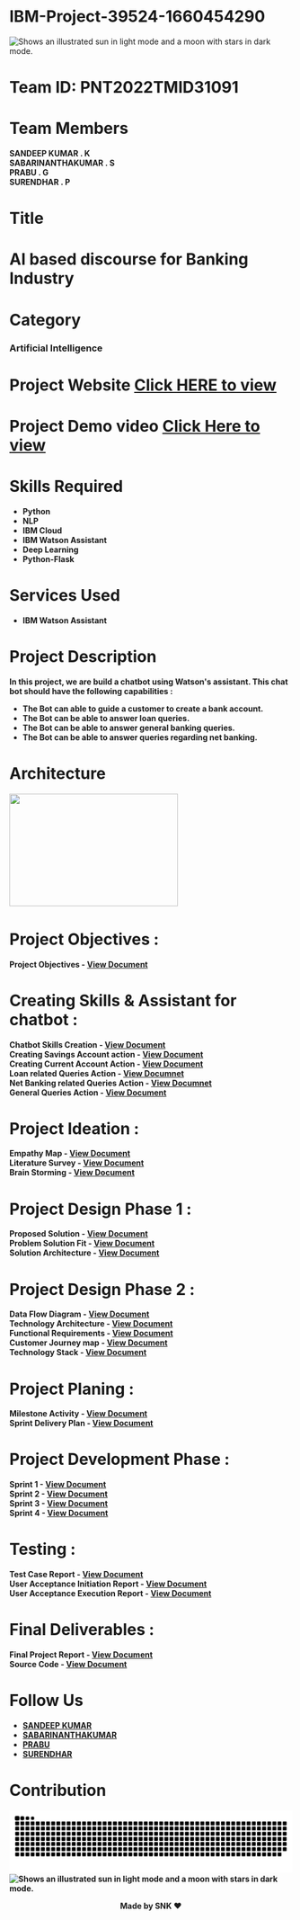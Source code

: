 

# IBM-Project-39524-1660454290
<picture>
  <source media="(prefers-color-scheme: dark)" srcset="https://user-images.githubusercontent.com/114660853/202789509-cde6d113-8a40-472f-b612-ac5f0c384780.gif">
  <source media="(prefers-color-scheme: light)" srcset="https://user-images.githubusercontent.com/114660853/202789509-cde6d113-8a40-472f-b612-ac5f0c384780.gif">
  <img alt="Shows an illustrated sun in light mode and a moon with stars in dark mode." src="https://user-images.githubusercontent.com/114660853/202789509-cde6d113-8a40-472f-b612-ac5f0c384780.gif">
</picture>

# Team ID: PNT2022TMID31091
# Team Members
<b> SANDEEP KUMAR . K <b><br>
<b> SABARINANTHAKUMAR . S<b><br>
<b> PRABU . G<b><br>
<b> SURENDHAR . P<b>



# Title

<h1> AI based discourse for Banking Industry<h1>

  


# Category 
<h3>Artificial Intelligence<h3>
  
# Project Website [Click HERE to view](https://sabari-snk.github.io/bankify/)
# Project Demo video [Click Here to view](https://drive.google.com/drive/u/0/folders/1Sd5QgqMob5q3hgnT4x3iM4-fHmvR0HIv)

# Skills Required
  
  <ul>
  <li>Python</li>
  <li>NLP</li>
  <li>IBM Cloud</li>
  <li>IBM Watson Assistant</li>
  <li>Deep Learning</li>
  <li>Python-Flask</li>
</ul>



# Services Used

<ul>
  <li>IBM Watson Assistant</li>
  </ul>

# Project Description
In this project, we are build a chatbot using Watson's assistant. This chat bot should have the following capabilities :
  
  <ul>

<li>The Bot can able to guide a customer to create a bank account.</li>
  <li>The Bot can be able to answer loan queries.</li>
<li>The Bot can be able to answer general banking queries.</li>
<li>The Bot can be able to answer queries regarding net banking.</li>
    </ul>

# Architecture 
<img src="https://user-images.githubusercontent.com/114660853/202467808-e443e047-c3cf-49fb-9561-9f66c5d5bfdc.png"  width="300" height="200">
  
# Project Objectives : 
  Project Objectives - [View Document](https://github.com/IBM-EPBL/IBM-Project-39524-1660454290/tree/main/Project%20Objectives)
  
# Creating Skills & Assistant for chatbot :
  Chatbot Skills Creation - [View Document](https://github.com/IBM-EPBL/IBM-Project-39524-1660454290/blob/main/Creating%20Skills%20%26%20Assistant%20for%20Chatbot/CREATING%20CHATBOT%20SKILLS.pdf)<br>
  Creating Savings Account action - [View Document](https://github.com/IBM-EPBL/IBM-Project-39524-1660454290/blob/main/Creating%20Skills%20%26%20Assistant%20for%20Chatbot/CREATING%20SAVING%20ACCOUNT%20ACTION.pdf)<br>
  Creating Current Account Action - [View Document](https://github.com/IBM-EPBL/IBM-Project-39524-1660454290/blob/main/Creating%20Skills%20%26%20Assistant%20for%20Chatbot/Creating%20Current%20Account%20Action.pdf)<br>
  Loan related Queries Action - [View Documnet](https://github.com/IBM-EPBL/IBM-Project-39524-1660454290/blob/main/Creating%20Skills%20%26%20Assistant%20for%20Chatbot/Creating%20Loan%20Account%20Action.pdf)<br>
  Net Banking related Queries Action - [View Documnet](https://github.com/IBM-EPBL/IBM-Project-39524-1660454290/blob/main/Creating%20Skills%20%26%20Assistant%20for%20Chatbot/Creating%20Netbanking%20Action.pdf)<br>
  General Queries Action - [View Document](https://github.com/IBM-EPBL/IBM-Project-39524-1660454290/blob/main/Creating%20Skills%20%26%20Assistant%20for%20Chatbot/CREATING%20GENERAL%20QUERY%20ACTION.pdf)
  
 # Project Ideation :
  Empathy Map - [View Document](https://github.com/IBM-EPBL/IBM-Project-39524-1660454290/blob/main/Pre%20development/Ideation/Empathy%20Map%20(1).pdf)<br>
  Literature Survey - [View Document](https://github.com/IBM-EPBL/IBM-Project-39524-1660454290/blob/main/Pre%20development/Ideation/LITERATURE-SURVEY-AI%20BASED%20DISCOURSE%20FOR%20BANKING%20INDUSTRY.pdf)<br>
  Brain Storming - [View Document](https://github.com/IBM-EPBL/IBM-Project-39524-1660454290/blob/main/Pre%20development/Ideation/Brain%20Storming.pdf)<br>
  
# Project Design Phase 1 :
  Proposed Solution - [View Document](https://github.com/IBM-EPBL/IBM-Project-39524-1660454290/blob/main/Pre%20development/Project%20design%20phase%201/Proposed%20solution.pdf)<br>
  Problem Solution Fit - [View Document](https://github.com/IBM-EPBL/IBM-Project-39524-1660454290/blob/main/Pre%20development/Project%20design%20phase%201/Problem%20Solution%20Fit.pdf)<br>
  Solution Architecture - [View Document](https://github.com/IBM-EPBL/IBM-Project-39524-1660454290/blob/main/Pre%20development/Project%20design%20phase%201/Solution%20Architecture.pdf)
  
 # Project Design Phase 2 :
  Data Flow Diagram - [View Document](https://github.com/IBM-EPBL/IBM-Project-39524-1660454290/blob/main/Pre%20development/Project%20design%20phase%202/Data%20flow%20diagrams%20and%20User%20stories%20(2).pdf)<br>
  Technology Architecture - [View Document](https://github.com/IBM-EPBL/IBM-Project-39524-1660454290/blob/main/Pre%20development/Project%20design%20phase%202/Technology%20Architecture.pdf)<br>
  Functional Requirements - [View Document](https://github.com/IBM-EPBL/IBM-Project-39524-1660454290/blob/main/Pre%20development/Project%20design%20phase%202/Functional%20Requirements.pdf)<br>
  Customer Journey map - [View Document](https://github.com/IBM-EPBL/IBM-Project-39524-1660454290/blob/main/Pre%20development/Project%20design%20phase%202/Customer%20Journey-Map.pdf)<br>
  Technology Stack - [View Document](https://github.com/IBM-EPBL/IBM-Project-39524-1660454290/blob/main/Pre%20development/Project%20design%20phase%202/Technology%20Architecture.pdf)
  
  # Project Planing :
  Milestone Activity - [View Document](https://github.com/IBM-EPBL/IBM-Project-39524-1660454290/blob/main/Pre%20development/Project%20planning/Milestone%20and%20activity--list.pdf)<br>
  Sprint Delivery Plan - [View Document](https://github.com/IBM-EPBL/IBM-Project-39524-1660454290/blob/main/Pre%20development/Project%20planning/Sprint%20Delivery-Plan.pdf)
  
  # Project Development Phase :
  Sprint 1 - [View Document](https://github.com/IBM-EPBL/IBM-Project-39524-1660454290/blob/main/Project%20Development%20Phase/Sprint%201/Sprint%20-%201.pdf)<br>
  Sprint 2 - [View Document](https://github.com/IBM-EPBL/IBM-Project-39524-1660454290/blob/main/Project%20Development%20Phase/Sprint%202/Sprint%20-%202.pdf)<br>
  Sprint 3 - [View Document](https://github.com/IBM-EPBL/IBM-Project-39524-1660454290/blob/main/Project%20Development%20Phase/Sprint%203/Sprint%20.%203.pdf)<br>
  Sprint 4 - [View Document](https://github.com/IBM-EPBL/IBM-Project-39524-1660454290/blob/main/Project%20Development%20Phase/Sprint%204/Sprint%20.4.pdf)
  
  # Testing :
  Test Case Report - [View Document](https://github.com/IBM-EPBL/IBM-Project-39524-1660454290/blob/main/Project%20Development%20Phase/Testing/Testcase%20Report.pdf)<br>
  User Acceptance Initiation Report - [View Document](https://github.com/IBM-EPBL/IBM-Project-39524-1660454290/blob/main/Project%20Development%20Phase/Testing/User%20Acceptance%20Initiation%20and%20Desgin.pdf)<br>
  User Acceptance Execution Report - [View Document](https://github.com/IBM-EPBL/IBM-Project-39524-1660454290/blob/main/Project%20Development%20Phase/Testing/UAT%20Report%20.pdf)
  
  # Final Deliverables : 
  Final Project Report - [View Document](https://github.com/IBM-EPBL/IBM-Project-39524-1660454290/blob/main/Final%20Deliverables/Project%20Final%20report/Project-final-report.pdf)<br>
  Source Code - [View Document](https://github.com/IBM-EPBL/IBM-Project-39524-1660454290/tree/main/Final%20Deliverables/Source%20Code)
  
  
# Follow Us 
  <ul>
    <li><b><a href="https://www.instagram.com/mr.chubby_charm/">SANDEEP KUMAR </a></b></li>
  <li><b><a href="https://www.instagram.com/sabari_snk_7665_/">SABARINANTHAKUMAR </a></b></li>
  <li><b><a href="https://www.instagram.com/prabu_solo__/">PRABU </a></b></li>
  <li><b><a href="https://www.instagram.com/surendhar_blackdevil/">SURENDHAR</a></b></li>
  
  </ul>
  
# Contribution 
  
<picture>
  <source media="(prefers-color-scheme: dark)" srcset="https://raw.githubusercontent.com/Platane/snk/output/github-contribution-grid-snake.svg">
  <source media="(prefers-color-scheme: light)" srcset="https://raw.githubusercontent.com/Platane/snk/output/github-contribution-grid-snake.svg">
  <img alt="Shows an illustrated sun in light mode and a moon with stars in dark mode." src="https://raw.githubusercontent.com/Platane/snk/output/github-contribution-grid-snake.svg">
</picture>
  
  <picture>
  <source media="(prefers-color-scheme: dark)" srcset="https://raw.githubusercontent.com/trinib/trinib/main/.images/footer.svg">
  <source media="(prefers-color-scheme: light)" srcset="https://raw.githubusercontent.com/trinib/trinib/main/.images/footer.svg">
  <img alt="Shows an illustrated sun in light mode and a moon with stars in dark mode." src="https://raw.githubusercontent.com/trinib/trinib/main/.images/footer.svg">
</picture>
  
  
  <p align="center">Made by SNK ❤</p>
